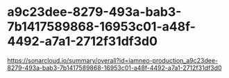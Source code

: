 # a9c23dee-8279-493a-bab3-7b1417589868-16953c01-a48f-4492-a7a1-2712f31df3d0
https://sonarcloud.io/summary/overall?id=iamneo-production_a9c23dee-8279-493a-bab3-7b1417589868-16953c01-a48f-4492-a7a1-2712f31df3d0
